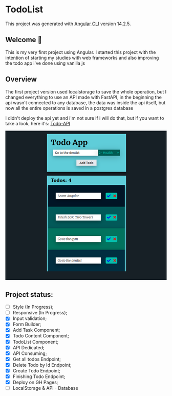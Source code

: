 # TodoList

This project was generated with [Angular CLI](https://github.com/angular/angular-cli) version 14.2.5.

## Welcome 👋

This is my very first project using Angular. I started this project with the intention of starting my studies with web frameworks and also improving the todo app i've done using vanilla js

## Overview
The first project version used localstorage to save the whole operation, but I changed everything to use an API made with FastAPI, in the beginning the api wasn't connected to any database, the data was inside the api itself, but now all the entire operations is saved in a postgres database

I didn't deploy the api yet and i'm not sure if i will do that, but if you want to take a look, here it's:
[Todo-API](https://github.com/Thiagovasc/Todo-API)

![](src/assets/images/screenshot2023-01-09.png)

## Project status:

- [ ] Style (In Progress);
- [ ] Responsive (In Progress);
- [x] Input validation;
- [x] Form Builder;
- [x] Add Task Component;
- [x] Todo Content Component;
- [x] TodoList Component;
- [x] API Dedicated;
- [x] API Consuming;
- [x] Get all todos Endpoint;
- [x] Delete Todo by Id Endpoint;
- [x] Create Todo Endpoint;
- [x] Finishing Todo Endpoint;
- [x] Deploy on GH Pages;
- [ ] LocalStorage & API - Database